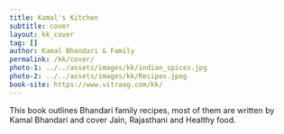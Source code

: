 ```yaml
---
title: Kamal's Kitchen
subtitle: cover
layout: kk_cover
tag: []
author: Kamal Bhandari & Family
permalink: /kk/cover/
photo-1: ../../assets/images/kk/indian_spices.jpg
photo-2: ../../assets/images/kk/Recipes.jpeg
book-site: https://www.vitraag.com/kk/
---
```


This book outlines Bhandari family recipes, most of them are written by Kamal Bhandari and cover Jain, Rajasthani and Healthy food.


